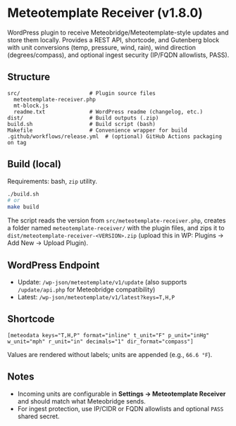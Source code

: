 # Meteotemplate Receiver (v1.8.0)

WordPress plugin to receive Meteobridge/Meteotemplate-style updates and store them locally. 
Provides a REST API, shortcode, and Gutenberg block with unit conversions (temp, pressure, wind, rain), 
wind direction (degrees/compass), and optional ingest security (IP/FQDN allowlists, PASS).

## Structure
```
src/                      # Plugin source files
  meteotemplate-receiver.php
  mt-block.js
  readme.txt              # WordPress readme (changelog, etc.)
dist/                     # Build outputs (.zip)
build.sh                  # Build script (bash)
Makefile                  # Convenience wrapper for build
.github/workflows/release.yml  # (optional) GitHub Actions packaging on tag
```

## Build (local)
Requirements: bash, `zip` utility.

```bash
./build.sh
# or
make build
```

The script reads the version from `src/meteotemplate-receiver.php`, creates a folder named `meteotemplate-receiver/` with the plugin files, and zips it to `dist/meteotemplate-receiver-<VERSION>.zip` (upload this in WP: Plugins → Add New → Upload Plugin).

## WordPress Endpoint
- Update: `/wp-json/meteotemplate/v1/update` (also supports `/update/api.php` for Meteobridge compatibility)
- Latest: `/wp-json/meteotemplate/v1/latest?keys=T,H,P`

## Shortcode
```text
[meteodata keys="T,H,P" format="inline" t_unit="F" p_unit="inHg" w_unit="mph" r_unit="in" decimals="1" dir_format="compass"]
```
Values are rendered without labels; units are appended (e.g., `66.6 °F`).

## Notes
- Incoming units are configurable in **Settings → Meteotemplate Receiver** and should match what Meteobridge sends.
- For ingest protection, use IP/CIDR or FQDN allowlists and optional `PASS` shared secret.
